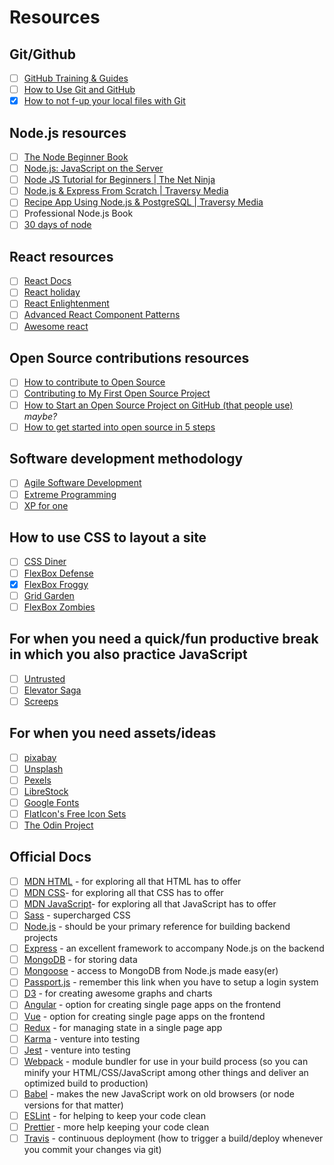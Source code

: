 # Resources

## Git/Github
- [ ]  [GitHub Training & Guides](https://www.youtube.com/playlist?list=PLg7s6cbtAD15G8lNyoaYDuKZSKyJrgwB-)
- [ ]  [How to Use Git and GitHub](https://www.udacity.com/course/how-to-use-git-and-github--ud775)
- [x]  [How to not f-up your local files with Git](https://medium.com/@francesco.agnoletto/how-to-not-f-up-your-local-files-with-git-part-1-e0756c88fd3c)
## Node.js resources
- [ ]  [The Node Beginner Book](https://www.nodebeginner.org/)
- [ ]  [Node.js: JavaScript on the Server](https://www.youtube.com/watch?v=F6k8lTrAE2g)
- [ ]  [Node JS Tutorial for Beginners | The Net Ninja](https://www.youtube.com/watch?v=w-7RQ46RgxU&list=PL4cUxeGkcC9gcy9lrvMJ75z9maRw4byYp)
- [ ]  [Node.js & Express From Scratch | Traversy Media](https://www.youtube.com/watch?v=k_0ZzvHbNBQ&list=PLillGF-RfqbYRpji8t4SxUkMxfowG4Kqp)
- [ ]  [Recipe App Using Node.js & PostgreSQL | Traversy Media](https://www.youtube.com/watch?v=AFiqctkoVJ4&list=PLillGF-RfqbaEmlPcX5e_ejaK7Y5MydkW)
- [ ]  Professional Node.js Book
- [ ]  [30 days of node](https://www.nodejsera.com/30-days-of-node.html)
## React resources
- [ ]  [React Docs](https://reactjs.org/docs/hello-world.html)
- [ ]  [React holiday](https://react.holiday/)
- [ ]  [React Enlightenment](https://www.reactenlightenment.com/)
- [ ]  [Advanced React Component Patterns](https://egghead.io/courses/advanced-react-component-patterns)
- [ ]  [Awesome react](https://github.com/enaqx/awesome-react)
## Open Source contributions resources
- [ ]  [How to contribute to Open Source](https://opensource.guide/how-to-contribute/)
- [ ]  [Contributing to My First Open Source Project](https://hackernoon.com/contributing-to-my-first-open-source-project-3e432c5e8caa)
- [ ]  [How to Start an Open Source Project on GitHub (that people use)](https://medium.freecodecamp.org/i-made-my-first-open-source-contribution-within-200-days-and-how-you-can-too-4d5bdbd63fad) _maybe?_
- [ ]  [How to get started into open source in 5 steps](http://www.barryclark.co/starting-an-open-source-project/)
## Software development methodology
- [ ]  [Agile Software Development](https://www.edx.org/course/agile-software-development-ethx-asd-1x)
- [ ]  [Extreme Programming](http://xp.c2.com/ExtremeProgramming.html)
- [ ]  [XP for one](http://xp.c2.com/ExtremeProgrammingForOne.html)
## How to use CSS to layout a site
- [ ]  [CSS Diner](https://flukeout.github.io/)
- [ ]  [FlexBox Defense](http://www.flexboxdefense.com/)
- [x]  [FlexBox Froggy](http://flexboxfroggy.com/)
- [ ]  [Grid Garden](http://cssgridgarden.com/)
- [ ]  [FlexBox Zombies](http://geddski.teachable.com/p/flexbox-zombies)
## For when you need a quick/fun productive break in which you also practice JavaScript
- [ ]  [Untrusted](https://alexnisnevich.github.io/untrusted/)
- [ ]  [Elevator Saga](http://play.elevatorsaga.com/)
- [ ]  [Screeps](https://screeps.com)
## For when you need assets/ideas
- [ ]  [pixabay](https://pixabay.com/)
- [ ]  [Unsplash](https://unsplash.com/)
- [ ]  [Pexels](https://www.pexels.com/)
- [ ]  [LibreStock](http://librestock.com/)
- [ ]  [Google Fonts](https://fonts.google.com/)
- [ ]  [FlatIcon's Free Icon Sets](https://www.flaticon.com/packs?license=selection&order_by=1)
- [ ]  [The Odin Project](http://www.theodinproject.com/)
## Official Docs
- [ ]  [MDN HTML](https://developer.mozilla.org/en-US/docs/Web/HTML) - for exploring all that HTML has to offer
- [ ]  [MDN CSS](https://developer.mozilla.org/en-US/docs/Web/CSS)- for exploring all that CSS has to offer
- [ ]  [MDN JavaScript](https://developer.mozilla.org/en-US/docs/Web/JavaScript)- for exploring all that JavaScript has to offer
- [ ]  [Sass](http://sass-lang.com/guide) - supercharged CSS
- [ ]  [Node.js](https://nodejs.org/en/docs/) - should be your primary reference for building backend projects
- [ ]  [Express](https://expressjs.com/) - an excellent framework to accompany Node.js on the backend
- [ ]  [MongoDB](https://docs.mongodb.com/) - for storing data
- [ ]  [Mongoose](http://mongoosejs.com/) - access to MongoDB from Node.js made easy(er)
- [ ]  [Passport.js](http://passportjs.org/) - remember this link when you have to setup a login system
- [ ]  [D3](https://d3js.org/) - for creating awesome graphs and charts
- [ ]  [Angular](https://angular.io/) - option for creating single page apps on the frontend
- [ ]  [Vue](https://vuejs.org/) - option for creating single page apps on the frontend
- [ ]  [Redux](http://redux.js.org/) - for managing state in a single page app
- [ ]  [Karma](https://karma-runner.github.io/1.0/index.html) - venture into testing
- [ ]  [Jest](https://facebook.github.io/jest/) - venture into testing
- [ ]  [Webpack](https://webpack.github.io/) - module bundler for use in your build process (so you can minify your HTML/CSS/JavaScript among other things and deliver an optimized build to production)
- [ ]  [Babel](http://babeljs.io/) - makes the new JavaScript work on old browsers (or node versions for that matter)
- [ ]  [ESLint](https://eslint.org/) - for helping to keep your code clean
- [ ]  [Prettier](https://prettier.io/) - more help keeping your code clean
- [ ]  [Travis](https://travis-ci.org/) - continuous deployment (how to trigger a build/deploy whenever you commit your changes via git)
